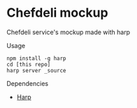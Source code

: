 # Chefdeli mockup

Chefdeli service's mockup made with harp

Usage

```
npm install -g harp
cd [this repo]
harp server _source
```

Dependencies

- [Harp](http://harpjs.com)
